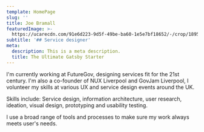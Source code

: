 ```yaml
---
template: HomePage
slug: ''
title: Joe Bramall
featuredImage: >-
  https://ucarecdn.com/91e6d223-9d5f-49be-ba60-1e5e7bf18652/-/crop/1895x1271/0,0/-/preview/
subtitle: '## Service designer'
meta:
  description: This is a meta description.
  title: The Ultimate Gatsby Starter
---
```

I'm currently working at FutureGov, designing services fit for the 21st century. I'm also a co-founder of NUX Liverpool and GovJam Liverpool, I volunteer my skills at various UX and service design events around the UK.

Skills include: Service design, information architecture, user research, ideation, visual design, prototyping and usability testing.

I use a broad range of tools and processes to make sure my work always meets user's needs.
